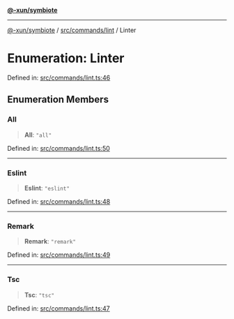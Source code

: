 [**@-xun/symbiote**](../../../../README.md)

***

[@-xun/symbiote](../../../../README.md) / [src/commands/lint](../README.md) / Linter

# Enumeration: Linter

Defined in: [src/commands/lint.ts:46](https://github.com/Xunnamius/symbiote/blob/1e0174c32cff28e404202c1cf920e474b94cfe7b/src/commands/lint.ts#L46)

## Enumeration Members

### All

> **All**: `"all"`

Defined in: [src/commands/lint.ts:50](https://github.com/Xunnamius/symbiote/blob/1e0174c32cff28e404202c1cf920e474b94cfe7b/src/commands/lint.ts#L50)

***

### Eslint

> **Eslint**: `"eslint"`

Defined in: [src/commands/lint.ts:48](https://github.com/Xunnamius/symbiote/blob/1e0174c32cff28e404202c1cf920e474b94cfe7b/src/commands/lint.ts#L48)

***

### Remark

> **Remark**: `"remark"`

Defined in: [src/commands/lint.ts:49](https://github.com/Xunnamius/symbiote/blob/1e0174c32cff28e404202c1cf920e474b94cfe7b/src/commands/lint.ts#L49)

***

### Tsc

> **Tsc**: `"tsc"`

Defined in: [src/commands/lint.ts:47](https://github.com/Xunnamius/symbiote/blob/1e0174c32cff28e404202c1cf920e474b94cfe7b/src/commands/lint.ts#L47)
